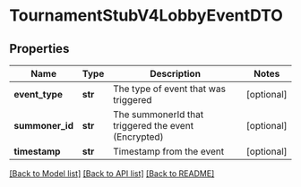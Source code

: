 # TournamentStubV4LobbyEventDTO

## Properties
Name | Type | Description | Notes
------------ | ------------- | ------------- | -------------
**event_type** | **str** | The type of event that was triggered | [optional] 
**summoner_id** | **str** | The summonerId that triggered the event (Encrypted) | [optional] 
**timestamp** | **str** | Timestamp from the event | [optional] 

[[Back to Model list]](../README.md#documentation-for-models) [[Back to API list]](../README.md#documentation-for-api-endpoints) [[Back to README]](../README.md)


